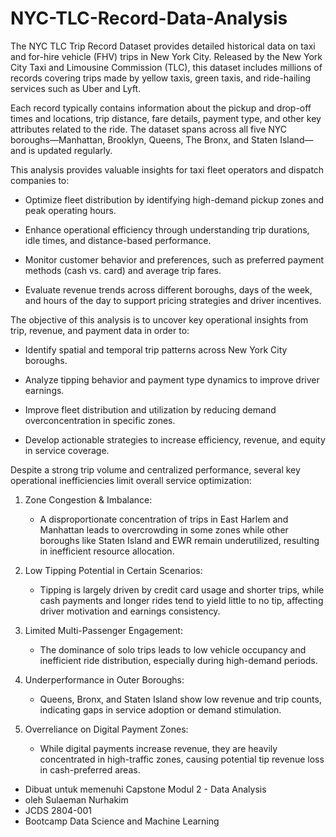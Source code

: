 # NYC-TLC-Record-Data-Analysis

The NYC TLC Trip Record Dataset provides detailed historical data on taxi and for-hire vehicle (FHV) trips in New York City. Released by the New York City Taxi and Limousine Commission (TLC), this dataset includes millions of records covering trips made by yellow taxis, green taxis, and ride-hailing services such as Uber and Lyft.

Each record typically contains information about the pickup and drop-off times and locations, trip distance, fare details, payment type, and other key attributes related to the ride. The dataset spans across all five NYC boroughs—Manhattan, Brooklyn, Queens, The Bronx, and Staten Island—and is updated regularly.

This analysis provides valuable insights for taxi fleet operators and dispatch companies to:

- Optimize fleet distribution by identifying high-demand pickup zones and peak operating hours.

- Enhance operational efficiency through understanding trip durations, idle times, and distance-based performance.

- Monitor customer behavior and preferences, such as preferred payment methods (cash vs. card) and average trip fares.

- Evaluate revenue trends across different boroughs, days of the week, and hours of the day to support pricing strategies and driver incentives.

The objective of this analysis is to uncover key operational insights from trip, revenue, and payment data in order to:

- Identify spatial and temporal trip patterns across New York City boroughs.

- Analyze tipping behavior and payment type dynamics to improve driver earnings.

- Improve fleet distribution and utilization by reducing demand overconcentration in specific zones.

- Develop actionable strategies to increase efficiency, revenue, and equity in service coverage.

Despite a strong trip volume and centralized performance, several key operational inefficiencies limit overall service optimization:

1. Zone Congestion & Imbalance:
    -   A disproportionate concentration of trips in East Harlem and Manhattan leads to overcrowding in some zones while other boroughs like Staten Island and EWR remain underutilized, resulting in inefficient   resource allocation.

2. Low Tipping Potential in Certain Scenarios:
    - Tipping is largely driven by credit card usage and shorter trips, while cash payments and longer rides tend to yield little to no tip, affecting driver motivation and earnings consistency.

3. Limited Multi-Passenger Engagement:
    - The dominance of solo trips leads to low vehicle occupancy and inefficient ride distribution, especially during high-demand periods.

4. Underperformance in Outer Boroughs:
    - Queens, Bronx, and Staten Island show low revenue and trip counts, indicating gaps in service adoption or demand stimulation.

5. Overreliance on Digital Payment Zones:
    - While digital payments increase revenue, they are heavily concentrated in high-traffic zones, causing potential tip revenue loss in cash-preferred areas.
  


- Dibuat untuk memenuhi Capstone Modul 2 - Data Analysis
- oleh Sulaeman Nurhakim
- JCDS 2804-001
- Bootcamp Data Science and Machine Learning
